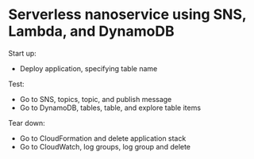 # Serverless nanoservice using SNS, Lambda, and DynamoDB  

Start up:  

- Deploy application, specifying table name  

Test:  

- Go to SNS, topics, topic, and publish message  
- Go to DynamoDB, tables, table, and explore table items  

Tear down:  

- Go to CloudFormation and delete application stack  
- Go to CloudWatch, log groups, log group and delete  
